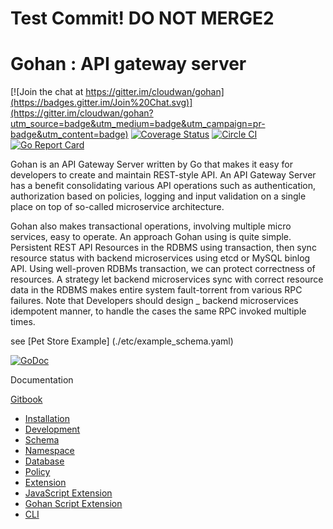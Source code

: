 # Test Commit! DO NOT MERGE2
# Gohan : API gateway server

[![Join the chat at https://gitter.im/cloudwan/gohan](https://badges.gitter.im/Join%20Chat.svg)](https://gitter.im/cloudwan/gohan?utm_source=badge&utm_medium=badge&utm_campaign=pr-badge&utm_content=badge)
[![Coverage Status](https://coveralls.io/repos/github/cloudwan/gohan/badge.svg?branch=master)](https://coveralls.io/github/cloudwan/gohan?branch=master)
[![Circle CI](https://circleci.com/gh/cloudwan/gohan.svg?&style=shield)](https://circleci.com/gh/cloudwan/gohan)
[![Go Report Card](https://goreportcard.com/badge/github.com/cloudwan/gohan)](https://goreportcard.com/report/github.com/cloudwan/gohan)

Gohan is an API Gateway Server written by Go that makes it easy for developers to create and maintain REST-style API.
An API Gateway Server has a benefit consolidating various API operations such as authentication, authorization based on policies, logging and input validation on a single place on top of so-called microservice architecture.

Gohan also makes transactional operations, involving multiple micro services, easy to operate. An approach Gohan using is quite simple. Persistent REST API Resources in the RDBMS using transaction, then sync resource status with backend microservices using etcd or MySQL binlog API.  Using well-proven RDBMs transaction, we can protect correctness of resources. A strategy let backend microservices sync with correct resource data in the RDBMS makes entire system fault-torrent from various RPC failures. Note that Developers should design _ backend microservices idempotent manner, to handle the cases the same RPC invoked multiple times.

see [Pet Store Example] (./etc/example_schema.yaml)

[![GoDoc](https://godoc.org/github.com/cloudwan/gohan?status.svg)](https://godoc.org/github.com/cloudwan/gohan)

Documentation

[Gitbook](https://nati.gitbooks.io/gohan/content/)

- [Installation](docs/installation.md)
- [Development](docs/development.md)
- [Schema](docs/schema.md)
- [Namespace](docs/namespace.md)
- [Database](docs/database.md)
- [Policy](docs/policy.md)
- [Extension](docs/extension.md)
- [JavaScript Extension](docs/js_extension.md)
- [Gohan Script Extension](docs/gohan_extension.md)
- [CLI](docs/cli.md)
